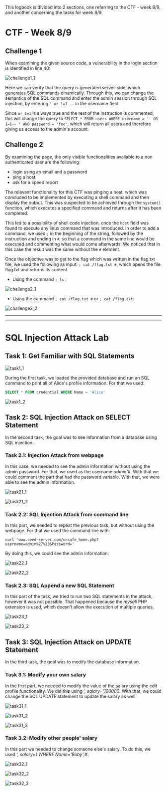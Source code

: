 This logbook is divided into 2 sections, one referring to the CTF - week 8/9, and another concerning the tasks for week 8/9.

# CTF - Week 8/9

## Challenge 1

When examining the given source code, a vulnerability in the login section is identified in line 40:

![challenge1_1](LOGBOOK_screenshots/LOGBOOK8/challenge1_1.png)

Here we can verify that the query is generated server-side, which generates SQL commands dinamically. Through this, we can change the semantics of the SQL command and enter the admin session through SQL injection, by entering `' or 1=1 --` in the username field. 

Since `or 1=1` is always true and the rest of the instruction is commented, this will change the query to `SELECT * FROM users WHERE username = '' OR 1=1-- ' AND password = 'foo'`, which will return all users and therefore giving us access to the admin's account.

## Challenge 2

By examining the page, the only visible functionalities available to a non authenticated user are the following:

- login using an email and a password
- ping a host
- ask for a speed report

The relevant functionality for this CTF was pinging a host, which was concluded to be implemented by executing a shell command and then display the output. This was suspected to be achieved through the `system()` function, which executes a specified command and returns after it has been completed. 

This led to a possibility of shell code injection, once the `host` field was found to execute any linux command that was introduced. 
In order to add a command, we used `;` in the beginning of the string, followed by the instruction and ending in `#`, so that a command in the same line would be executed and commenting what would come afterwards. We noticed that in this case the result was the same without the `#` element.

Once the objective was to get to the flag which was written in the flag.txt file, we used the following as input: `; cat /flag.txt #`, which opens the file flag.txt and returns its content.

- Using the command `; ls` :

![challenge2_1](LOGBOOK_screenshots/LOGBOOK8/challenge2_1.png)

- Using the command `; cat /flag.txt #` or `; cat /flag.txt`:

![challenge2_2](LOGBOOK_screenshots/LOGBOOK8/challenge2_2.png)

____
____

# SQL Injection Attack Lab

## Task 1: Get Familiar with SQL Statements

![task1_1](LOGBOOK_screenshots/LOGBOOK8/task1_1.png)

During the first task, we loaded the provided database and run an SQL command to print all of Alice's profile information. For that we used:

```sql
SELECT * FROM credential WHERE Name = 'Alice'
```
![task1_2](LOGBOOK_screenshots/LOGBOOK8/task1_2.png)

## Task 2: SQL Injection Attack on SELECT Statement

In the second task, the goal was to see information from a database using SQL injection.

### Task 2.1: Injection Attack from webpage

In this case, we needed to see the admin information without using the admin password. For that, we used as the username *admin'#*. With that we could comment the part that had the password variable. With that, we were able to see the admin information.

![task21_1](LOGBOOK_screenshots/LOGBOOK8/task21_1.png)


![task21_2](LOGBOOK_screenshots/LOGBOOK8/task21_2.png)

### Task 2.2: SQL Injection Attack from command line

In this part, we needed to repeat the previous task, but without using the webpage. For that we used the command line with: 
```
curl 'www.seed-server.com/unsafe_home.php?username=admin%27%23&Password='
```
By doing this, we could see the admin information:

![task22_1](LOGBOOK_screenshots/LOGBOOK8/task22_1.png)

![task22_2](LOGBOOK_screenshots/LOGBOOK8/task22_2.png)

### Task 2.3: SQL Append a new SQL Statement

In this part of the task, we tried to run two SQL statements in the attack, however it was not possible. That happened because the *mysqli* PHP extension is used, which doesn't allow the execution of multiple queries.

![task23_1](LOGBOOK_screenshots/LOGBOOK8/task23_1.png)

![task23_2](LOGBOOK_screenshots/LOGBOOK8/task23_2.png)

## Task 3: SQL Injection Attack on UPDATE Statement

In the third task, the goal was to modify the database information.

### Task 3.1: Modify your own salary

In the first part, we needed to modify the value of the salary using the edit profile functionality. We did this using *', salary='100000*. With that, we could change the SQL UPDATE statement to update the salary as well.

![task31_1](LOGBOOK_screenshots/LOGBOOK8/task31_1.png)

![task31_2](LOGBOOK_screenshots/LOGBOOK8/task31_2.png)

![task31_3](LOGBOOK_screenshots/LOGBOOK8/task31_3.png)

### Task 3.2: Modify other people' salary

In this part we needed to change someone else's salary. To do this, we used *', salary=1 WHERE Name='Boby';#*.

![task32_1](LOGBOOK_screenshots/LOGBOOK8/task32_1.png)

![task32_2](LOGBOOK_screenshots/LOGBOOK8/task32_2.png)

![task32_3](LOGBOOK_screenshots/LOGBOOK8/task32_3.png)

